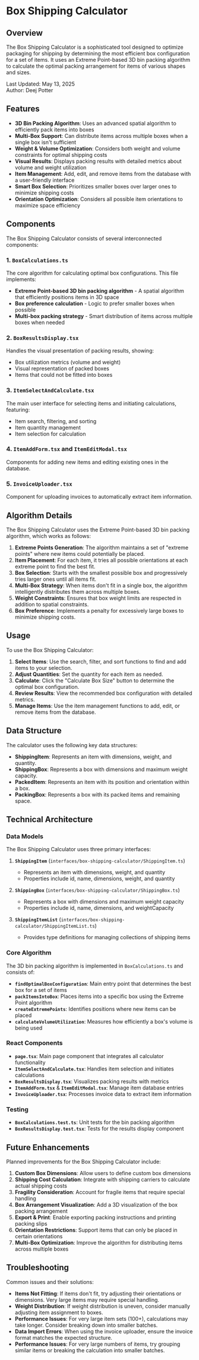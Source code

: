 # Box Shipping Calculator

## Overview

The Box Shipping Calculator is a sophisticated tool designed to optimize packaging for shipping by determining the most efficient box configuration for a set of items. It uses an Extreme Point-based 3D bin packing algorithm to calculate the optimal packing arrangement for items of various shapes and sizes.

Last Updated: May 13, 2025  
Author: Deej Potter

## Features

- **3D Bin Packing Algorithm**: Uses an advanced spatial algorithm to efficiently pack items into boxes
- **Multi-Box Support**: Can distribute items across multiple boxes when a single box isn't sufficient
- **Weight & Volume Optimization**: Considers both weight and volume constraints for optimal shipping costs
- **Visual Results**: Displays packing results with detailed metrics about volume and weight utilization
- **Item Management**: Add, edit, and remove items from the database with a user-friendly interface
- **Smart Box Selection**: Prioritizes smaller boxes over larger ones to minimize shipping costs
- **Orientation Optimization**: Considers all possible item orientations to maximize space efficiency

## Components

The Box Shipping Calculator consists of several interconnected components:

### 1. `BoxCalculations.ts`

The core algorithm for calculating optimal box configurations. This file implements:

- **Extreme Point-based 3D bin packing algorithm** - A spatial algorithm that efficiently positions items in 3D space
- **Box preference calculation** - Logic to prefer smaller boxes when possible
- **Multi-box packing strategy** - Smart distribution of items across multiple boxes when needed

### 2. `BoxResultsDisplay.tsx`

Handles the visual presentation of packing results, showing:

- Box utilization metrics (volume and weight)
- Visual representation of packed boxes
- Items that could not be fitted into boxes

### 3. `ItemSelectAndCalculate.tsx`

The main user interface for selecting items and initiating calculations, featuring:

- Item search, filtering, and sorting
- Item quantity management
- Item selection for calculation

### 4. `ItemAddForm.tsx` and `ItemEditModal.tsx`

Components for adding new items and editing existing ones in the database.

### 5. `InvoiceUploader.tsx`

Component for uploading invoices to automatically extract item information.

## Algorithm Details

The Box Shipping Calculator uses the Extreme Point-based 3D bin packing algorithm, which works as follows:

1. **Extreme Points Generation**: The algorithm maintains a set of "extreme points" where new items could potentially be placed.
2. **Item Placement**: For each item, it tries all possible orientations at each extreme point to find the best fit.
3. **Box Selection**: Starts with the smallest possible box and progressively tries larger ones until all items fit.
4. **Multi-Box Strategy**: When items don't fit in a single box, the algorithm intelligently distributes them across multiple boxes.
5. **Weight Constraints**: Ensures that box weight limits are respected in addition to spatial constraints.
6. **Box Preference**: Implements a penalty for excessively large boxes to minimize shipping costs.

## Usage

To use the Box Shipping Calculator:

1. **Select Items**: Use the search, filter, and sort functions to find and add items to your selection.
2. **Adjust Quantities**: Set the quantity for each item as needed.
3. **Calculate**: Click the "Calculate Box Size" button to determine the optimal box configuration.
4. **Review Results**: View the recommended box configuration with detailed metrics.
5. **Manage Items**: Use the item management functions to add, edit, or remove items from the database.

## Data Structure

The calculator uses the following key data structures:

- **ShippingItem**: Represents an item with dimensions, weight, and quantity.
- **ShippingBox**: Represents a box with dimensions and maximum weight capacity.
- **PackedItem**: Represents an item with its position and orientation within a box.
- **PackingBox**: Represents a box with its packed items and remaining space.

## Technical Architecture

### Data Models

The Box Shipping Calculator uses three primary interfaces:

1. **`ShippingItem`** (`interfaces/box-shipping-calculator/ShippingItem.ts`)
   - Represents an item with dimensions, weight, and quantity
   - Properties include id, name, dimensions, weight, and quantity

2. **`ShippingBox`** (`interfaces/box-shipping-calculator/ShippingBox.ts`)
   - Represents a box with dimensions and maximum weight capacity
   - Properties include id, name, dimensions, and weightCapacity

3. **`ShippingItemList`** (`interfaces/box-shipping-calculator/ShippingItemList.ts`)
   - Provides type definitions for managing collections of shipping items

### Core Algorithm

The 3D bin packing algorithm is implemented in `BoxCalculations.ts` and consists of:

- **`findOptimalBoxConfiguration`**: Main entry point that determines the best box for a set of items
- **`packItemsIntoBox`**: Places items into a specific box using the Extreme Point algorithm
- **`createExtremePoints`**: Identifies positions where new items can be placed
- **`calculateVolumeUtilization`**: Measures how efficiently a box's volume is being used

### React Components

- **`page.tsx`**: Main page component that integrates all calculator functionality
- **`ItemSelectAndCalculate.tsx`**: Handles item selection and initiates calculations
- **`BoxResultsDisplay.tsx`**: Visualizes packing results with metrics
- **`ItemAddForm.tsx`** & **`ItemEditModal.tsx`**: Manage item database entries
- **`InvoiceUploader.tsx`**: Processes invoice data to extract item information

### Testing

- **`BoxCalculations.test.ts`**: Unit tests for the bin packing algorithm
- **`BoxResultsDisplay.test.tsx`**: Tests for the results display component

## Future Enhancements

Planned improvements for the Box Shipping Calculator include:

1. **Custom Box Dimensions**: Allow users to define custom box dimensions
2. **Shipping Cost Calculation**: Integrate with shipping carriers to calculate actual shipping costs
3. **Fragility Consideration**: Account for fragile items that require special handling
4. **Box Arrangement Visualization**: Add a 3D visualization of the box packing arrangement
5. **Export & Print**: Enable exporting packing instructions and printing packing slips
6. **Orientation Restrictions**: Support items that can only be placed in certain orientations
7. **Multi-Box Optimization**: Improve the algorithm for distributing items across multiple boxes

## Troubleshooting

Common issues and their solutions:

- **Items Not Fitting**: If items don't fit, try adjusting their orientations or dimensions. Very large items may require special handling.
- **Weight Distribution**: If weight distribution is uneven, consider manually adjusting item assignment to boxes.
- **Performance Issues**: For very large item sets (100+), calculations may take longer. Consider breaking down into smaller batches.
- **Data Import Errors**: When using the invoice uploader, ensure the invoice format matches the expected structure.
- **Performance Issues**: For very large numbers of items, try grouping similar items or breaking the calculation into smaller batches.
